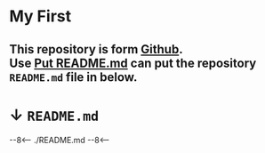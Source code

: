# My First
This repository is form [Github](https://github.com/galletaHong/first_pipline_repo).<br>
Use [Put README.md](https://galletahong.github.io/first_pipline_repo/mkDocs_deploy/) can put the repository `README.md` file in below.
---

# **↓ `README.md`**
--8<--
./README.md
--8<--